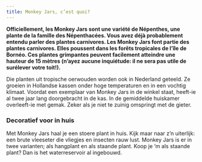 ```yaml
---
title: Monkey Jars, c’est quoi?
---
```


**Officiellement, les Monkey Jars sont une variété de Népenthes, une plante de la famille des Népenthacées. Vous avez déjà probablement entendu parler des plantes carnivores. Les Monkey Jars font partie des plantes carnivores. Elles poussent dans les forêts tropicales de l’île de Bornéo. Ces plantes grimpantes peuvent facilement atteindre une hauteur de 15 mètres (n’ayez aucune inquiétude: il ne sera pas utile de surélever votre toit!).** 

Die planten uit tropische oerwouden worden ook in Nederland geteeld. Ze groeien in Hollandse kassen onder hoge temperaturen en in een vochtig klimaat. Voordat een exemplaar van Monkey Jars in de winkel staat, heeft-ie al twee jaar lang doorgebracht in de kas. In de gemiddelde huiskamer overleeft-ie met gemak. Zeker als je niet te zuinig omspringt met de gieter.

### Decoratief voor in huis

Met Monkey Jars haal je een stoere plant in huis. Kijk maar naar z’n uiterlijk: een brute vleeseter die vliegjes en insecten rauw lust. Monkey Jars is er in twee varianten; als hangplant en als staande plant. Koop je ‘m als staande plant? Dan is het waterreservoir al ingebouwd.